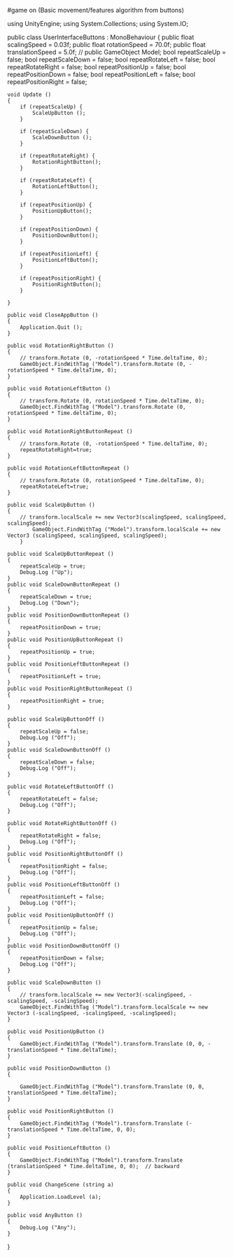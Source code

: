 #game on (Basic movement/features algorithm from buttons)

using UnityEngine;
using System.Collections;
using System.IO;

public class UserInterfaceButtons : MonoBehaviour
{
	public float scalingSpeed = 0.03f;
	public float rotationSpeed = 70.0f;
	public float translationSpeed = 5.0f;
//	public GameObject Model;
	bool repeatScaleUp = false;
	bool repeatScaleDown = false;
	bool repeatRotateLeft = false;
	bool repeatRotateRight = false;
	bool repeatPositionUp = false;
	bool repeatPositionDown = false;
	bool repeatPositionLeft = false;
	bool repeatPositionRight = false;
	
	void Update ()
	{
		if (repeatScaleUp) {
			ScaleUpButton ();
		}

		if (repeatScaleDown) {
			ScaleDownButton ();
		}

		if (repeatRotateRight) {
			RotationRightButton();
		}

		if (repeatRotateLeft) {
			RotationLeftButton();
		}

		if (repeatPositionUp) {
			PositionUpButton();
		}

		if (repeatPositionDown) {
			PositionDownButton();
		}

		if (repeatPositionLeft) {
			PositionLeftButton();
		}

		if (repeatPositionRight) {
			PositionRightButton();
		}

	}

	public void CloseAppButton ()
	{
		Application.Quit ();
	}

	public void RotationRightButton ()
	{
		// transform.Rotate (0, -rotationSpeed * Time.deltaTime, 0);
		GameObject.FindWithTag ("Model").transform.Rotate (0, -rotationSpeed * Time.deltaTime, 0);
	}

	public void RotationLeftButton ()
	{
		// transform.Rotate (0, rotationSpeed * Time.deltaTime, 0);
		GameObject.FindWithTag ("Model").transform.Rotate (0, rotationSpeed * Time.deltaTime, 0);
	}

	public void RotationRightButtonRepeat ()
	{
		// transform.Rotate (0, -rotationSpeed * Time.deltaTime, 0);
		repeatRotateRight=true;
	}
	
	public void RotationLeftButtonRepeat ()
	{
		// transform.Rotate (0, rotationSpeed * Time.deltaTime, 0);
		repeatRotateLeft=true;
	}

	public void ScaleUpButton ()
	{
		// transform.localScale += new Vector3(scalingSpeed, scalingSpeed, scalingSpeed);
			GameObject.FindWithTag ("Model").transform.localScale += new Vector3 (scalingSpeed, scalingSpeed, scalingSpeed);
		}

	public void ScaleUpButtonRepeat ()
	{
		repeatScaleUp = true;
		Debug.Log ("Up");
	}
	public void ScaleDownButtonRepeat ()
	{
		repeatScaleDown = true;
		Debug.Log ("Down");
	}
	public void PositionDownButtonRepeat ()
	{
		repeatPositionDown = true;
	}
	public void PositionUpButtonRepeat ()
	{
		repeatPositionUp = true;
	}
	public void PositionLeftButtonRepeat ()
	{
		repeatPositionLeft = true;
	}
	public void PositionRightButtonRepeat ()
	{
		repeatPositionRight = true;
	}
	
	public void ScaleUpButtonOff ()
	{
		repeatScaleUp = false;
		Debug.Log ("Off");
	}
	public void ScaleDownButtonOff ()
	{
		repeatScaleDown = false;
		Debug.Log ("Off");
	}

	public void RotateLeftButtonOff ()
	{
		repeatRotateLeft = false;
		Debug.Log ("Off");
	}

	public void RotateRightButtonOff ()
	{
		repeatRotateRight = false;
		Debug.Log ("Off");
	}
	public void PositionRightButtonOff ()
	{
		repeatPositionRight = false;
		Debug.Log ("Off");
	}
	public void PositionLeftButtonOff ()
	{
		repeatPositionLeft = false;
		Debug.Log ("Off");
	}
	public void PositionUpButtonOff ()
	{
		repeatPositionUp = false;
		Debug.Log ("Off");
	}
	public void PositionDownButtonOff ()
	{
		repeatPositionDown = false;
		Debug.Log ("Off");
	}
	
	public void ScaleDownButton ()
	{
		// transform.localScale += new Vector3(-scalingSpeed, -scalingSpeed, -scalingSpeed);
		GameObject.FindWithTag ("Model").transform.localScale += new Vector3 (-scalingSpeed, -scalingSpeed, -scalingSpeed);
	}

	public void PositionUpButton ()
	{
		GameObject.FindWithTag ("Model").transform.Translate (0, 0, -translationSpeed * Time.deltaTime);
	}

	public void PositionDownButton ()
	{

		GameObject.FindWithTag ("Model").transform.Translate (0, 0, translationSpeed * Time.deltaTime);
	}

	public void PositionRightButton ()
	{
		GameObject.FindWithTag ("Model").transform.Translate (-translationSpeed * Time.deltaTime, 0, 0);
	}

	public void PositionLeftButton ()
	{
		GameObject.FindWithTag ("Model").transform.Translate (translationSpeed * Time.deltaTime, 0, 0);  // backward
	}

	public void ChangeScene (string a)
	{
		Application.LoadLevel (a);
	}

	public void AnyButton ()
	{
		Debug.Log ("Any");
	}
}
 
